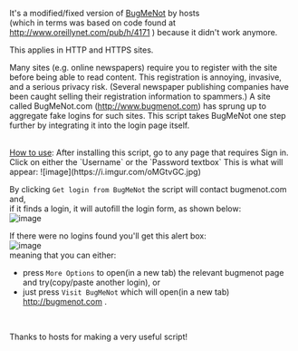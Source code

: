 It's a modified/fixed version of [BugMeNot](http://userscripts-mirror.org/scripts/show/23074) by hosts  
(which in terms was based on code found at http://www.oreillynet.com/pub/h/4171 )
because it didn't work anymore.  

This applies in HTTP and HTTPS sites.  

Many sites (e.g. online newspapers) require you to register with the site before being able to read content. This registration is annoying, invasive, and a serious privacy risk. (Several newspaper publishing companies have been caught selling their registration information to spammers.) A site called BugMeNot.com (http://www.bugmenot.com) has sprung up to aggregate fake logins for such sites. This script takes BugMeNot one step further by integrating it into the login page itself.

<br>  
<u>How to use</u>:  
After installing this script, go to any page that requires Sign in.  
Click on either the `Username` or the `Password textbox` This is what will appear:  
![image](https://i.imgur.com/oMGtvGC.jpg)  

By clicking `Get login from BugMeNot` the script will contact bugmenot.com and,  
if it finds a login, it will autofill the login form, as shown below:  
![image](https://i.imgur.com/E7ccv8O.jpg)  

If there were no logins found you'll get this alert box:  
![image](https://i.imgur.com/ayDyxaR.jpg)  
meaning that you can either:  
- press `More Options` to open(in a new tab) the relevant bugmenot page and try(copy/paste another login), or  
- just press `Visit BugMeNot` which will open(in a new tab) http://bugmenot.com .  

<br>

Thanks to hosts for making a very useful script!